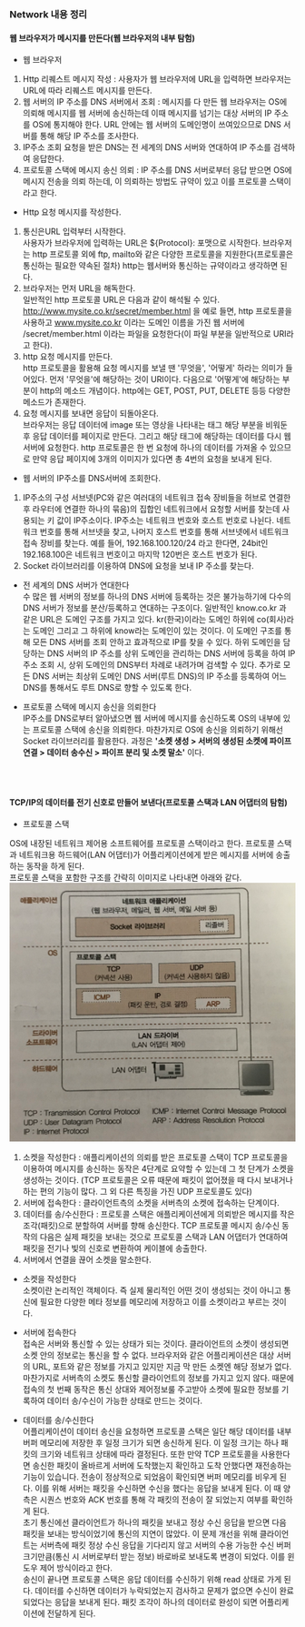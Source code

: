 <h3>Network 내용 정리</h3>



<h4>웹 브라우저가 메시지를 만든다(웹 브라우저의 내부 탐험)</h4>

* 웹 브라우저 

1. Http 리퀘스트 메시지 작성 : 사용자가 웹 브라우저에 URL을 입력하면 브라우저는 URL에 따라 리퀘스트 메시지를 만든다.
2. 웹 서버의 IP 주소를 DNS 서버에서 조회 : 메시지를 다 만든 웹 브라우저는 OS에 의뢰해 메시지를 웹 서버에 송신하는데 이때 메시지를 넘기는 대상 서버의 IP 주소를 OS에 통지해야 한다. URL 안에는 웹 서버의 도메인명이 쓰여있으므로 DNS 서버를 통해 해당 IP 주소를 조사한다.
3. IP주소 조회 요청을 받은 DNS는 전 세계의 DNS 서버와 연대하여 IP 주소를 검색하여 응답한다.
4. 프로토콜 스택에 메시지 송신 의뢰 : IP 주소를 DNS 서버로부터 응답 받으면 OS에 메시지 전송을 의뢰 하는데, 이 의뢰하는 방법도 규약이 있고 이를 프로토콜 스택이라고 한다.

* Http 요청 메시지를 작성한다.

1. 통신은URL 입력부터 시작한다.  
사용자가 브라우저에 입력하는 URL은 ${Protocol}: 포맷으로 시작한다. 브라우저는 http 프로토콜 외에 ftp, mailto와 같은 다양한 프로토콜을 지원한다(프로토콜은 통신하는 필요한 약속된 절차) http는 웹서버와 통신하는 규약이라고 생각하면 된다. 
2. 브라우저는 먼저 URL을 해독한다.  
일반적인 http 프로토콜 URL은 다음과 같이 해석될 수 있다. http://www.mysite.co.kr/secret/member.html 을 예로 들면, http 프로토콜을 사용하고 www.mysite.co.kr 이라는 도메인 이름을 가진 웹 서버에 /secret/member.html 이라는 파일을 요청한다(이 파일 부분을 일반적으로 URI라고 한다).  
3. http 요청 메시지를 만든다.  
http 프로토콜을 활용해 요청 메시지를 보낼 땐 '무엇을', '어떻게' 하라는 의미가 들어있다. 먼저 '무엇을'에 해당하는 것이 URI이다. 다음으로 '어떻게'에 해당하는 부분이 http의 메소드 개념이다. http에는 GET, POST, PUT, DELETE 등등 다양한 메소드가 존재한다.  
4. 요청 메시지를 보내면 응답이 되돌아온다.  
브라우저는 응답 데이터에 image 또는 영상을 나타내는 태그 해당 부분을 비워둔 후 응답 데이터를 페이지로 만든다. 그리고 해당 태그에 해당하는 데이터를 다시 웹 서버에 요청한다. http 프로토콜은 한 번 요청에 하나의 데이터를 가져올 수 있으므로 만약 응답 페이지에 3개의 이미지가 있다면 총 4번의 요청을 보내게 된다.  

* 웹 서버의 IP주소를 DNS서버에 조회한다.  

1. IP주소의 구성
서브넷(PC와 같은 여러대의 네트워크 접속 장비들을 허브로 연결한 후 라우터에 연결한 하나의 묶음)의 집합인 네트워크에서 요청할 서버를 찾는데 사용되는 키 값이 IP주소이다. IP주소는 네트워크 번호와 호스트 번호로 나뉜다. 네트워크 번호를 통해 서브넷을 찾고, 나머지 호스트 번호를 통해 서브넷에서 네트워크 접속 장비를 찾는다. 예를 들어, 192.168.100.120/24 라고 한다면, 24bit인 192.168.100은 네트워크 번호이고 마지막 120번은 호스트 번호가 된다.  
2. Socket 라이브러리를 이용하여 DNS에 요청을 보내 IP 주소를 찾는다.  

* 전 세계의 DNS 서버가 연대한다  
수 많은 웹 서버의 정보를 하나의 DNS 서버에 등록하는 것은 불가능하기에 다수의 DNS 서버가 정보를 분산/등록하고 연대하는 구조이다. 일반적인 know.co.kr 과 같은 URL은 도메인 구조를 가지고 있다. kr(한국)이라는 도메인 하위에 co(회사)라는 도메인 그리고 그 하위에 know라는 도메인이 있는 것이다. 이 도메인 구조를 통해 모든 DNS 서버를 조회 안하고 효과적으로 IP를 찾을 수 있다. 하위 도메인을 담당하는 DNS 서버의 IP 주소를 상위 도메인을 관리하는 DNS 서버에 등록을 하여 IP 주소 조회 시, 상위 도메인의 DNS부터 차례로 내려가며 검색할 수 있다. 추가로 모든 DNS 서버는 최상위 도메인 DNS 서버(루트 DNS)의 IP 주소를 등록하여 어느 DNS를 통해서도 루트 DNS로 향할 수 있도록 한다.  

* 프로토콜 스택에 메시지 송신을 의뢰한다  
IP주소를 DNS로부터 알아냈으면 웹 서버에 메시지를 송신하도록 OS의 내부에 있는 프로토콜 스택에 송신을 의뢰한다. 마찬가지로 OS에 송신을 의뢰하기 위해선 Socket 라이브러리를 활용한다. 과정은 **'소켓 생성 > 서버의 생성된 소켓에 파이프 연결 > 데이터 송수신 > 파이프 분리 및 소켓 말소'** 이다. 







<br>
<br>
<h4>TCP/IP의 데이터를 전기 신호로 만들어 보낸다(프로토콜 스택과 LAN 어댑터의 탐험)</h4>  

* 프로토콜 스택  

OS에 내장된 네트워크 제어용 소프트웨어를 프로토콜 스택이라고 한다. 프로토콜 스택과 네트워크용 하드웨어(LAN 어댑터)가 어플리케이션에게 받은 메시지를 서버에 송출하는 동작을 하게 된다.  
프로토콜 스택을 포함한 구조를 간략히 이미지로 나타내면 아래와 같다.  
![protocolStack](images/network/protocolStack.PNG?raw=true "protocolStack")

1. 소켓을 작성한다 : 애플리케이션의 의뢰를 받은 프로토콜 스택이 TCP 프로토콜을 이용하여 메시지를 송신하는 동작은 4단계로 요약할 수 있는데 그 첫 단계가 소켓을 생성하는 것이다. (TCP 프로토콜은 오류 때문에 패킷이 없어졌을 때 다시 보내거나 하는 편의 기능이 많다. 그 외 다른 특징을 가진 UDP 프로토콜도 있다)
2. 서버에 접속한다 : 클라이언트측의 소켓을 서버측의 소켓에 접속하는 단계이다.
3. 데이터를 송/수신한다 : 프로토콜 스택은 애플리케이션에게 의뢰받은 메시지를 작은 조각(패킷)으로 분할하여 서버를 향해 송신한다. TCP 프로토콜 메시지 송/수신 동작의 다음은 실제 패킷을 보내는 것으로 프로토콜 스택과 LAN 어댑터가 연대하여 패킷을 전기나 빛의 신호로 변환하여 케이블에 송출한다.
4. 서버에서 연결을 끊어 소켓을 말소한다.  

* 소켓을 작성한다  
소켓이란 논리적인 객체이다. 즉 실제 물리적인 어떤 것이 생성되는 것이 아니고 통신에 필요한 다양한 메타 정보를 메모리에 저장하고 이를 소켓이라고 부르는 것이다.  

* 서버에 접속한다  
접속은 서버와 통신할 수 있는 상태가 되는 것이다. 클라이언트의 소켓이 생성되면 소켓 안의 정보로는 통신을 할 수 없다. 브라우저와 같은 어플리케이션은 대상 서버의 URL, 포트와 같은 정보를 가지고 있지만 지금 막 만든 소켓엔 해당 정보가 없다. 마찬가지로 서버측의 소켓도 통신할 클라이언트의 정보를 가지고 있지 않다. 때문에 접속의 첫 번째 동작은 통신 상대와 제어정보룰 주고받아 소켓에 필요한 정보를 기록하여 데이터 송/수신이 가능한 상태로 만드는 것이다.  

* 데이터를 송/수신한다  
어플리케이션이 데이터 송신을 요청하면 프로토콜 스택은 일단 해당 데이터를 내부 버퍼 메모리에 저장한 후 일정 크기가 되면 송신하게 된다. 이 일정 크기는 하나 패킷의 크기와 네트워크 상태에 따라 결정된다. 또한 만약 TCP 프로토콜을 사용한다면 송신한 패킷이 올바르게 서버에 도착했는지 확인하고 도착 안했다면 재전송하는 기능이 있습니다. 전송이 정상적으로 되었음이 확인되면 버퍼 메모리를 비우게 된다. 이를 위해 서버는 패킷을 수신하면 수신을 했다는 응답을 보내게 된다. 이 때 양측은 시퀀스 번호와 ACK 번호를 통해 각 패킷의 전송이 잘 되었는지 여부를 확인하게 된다.  
초기 통신에선 클라이언트가 하나의 패킷을 보내고 정상 수신 응답을 받으면 다음 패킷을 보내는 방식이었기에 통신의 지연이 많았다. 이 문제 개선을 위해 클라이언트는 서버측에 패킷 정상 수신 응답을 기다리지 않고 서버의 수용 가능한 수신 버퍼 크기만큼(통신 시 서버로부터 받는 정보) 바로바로 보내도록 변경이 되었다. 이를 윈도우 제어 방식이라고 한다.  
송신이 끝나면 프로토콜 스택은 응답 데이터를 수신하기 위해 read 상태로 가게 된다. 데이터를 수신하면 데이터가 누락되었는지 검사하고 문제가 없으면 수신이 완료 되었다는 응답을 보내게 된다. 패킷 조각이 하나의 데이터로 완성이 되면 어플리케이션에 전달하게 된다.


      





<br>
<br>
<h4></h4>

<br>
<br>
<h4></h4>

<br>
<br>
<h4></h4>

<br>
<br>
<h4></h4>

<br>
<br>
<h4></h4>

<br>
<br>
<h4></h4>

<br>
<br>
<h4></h4>

<br>
<br>
<h4></h4>

<br>
<br>
<h4></h4>

<br>
<br>
<h4></h4>

<br>
<br>
<h4></h4>

<br>
<br>
<h4></h4>

<br>
<br>
<h4></h4>

<br>
<br>
<h4></h4>

<br>
<br>
<h4></h4>

<br>
<br>
<h4></h4>

<br>
<br>
<h4></h4>

<br>
<br>
<h4></h4>

<br>
<br>
<h4></h4>

<br>
<br>
<h4></h4>

<br>
<br>
<h4></h4>

<br>
<br>
<h4></h4>

